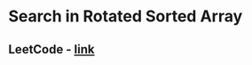 # Search in Rotated Sorted Array
## LeetCode - [link](https://leetcode.com/problems/search-in-rotated-sorted-array/)
